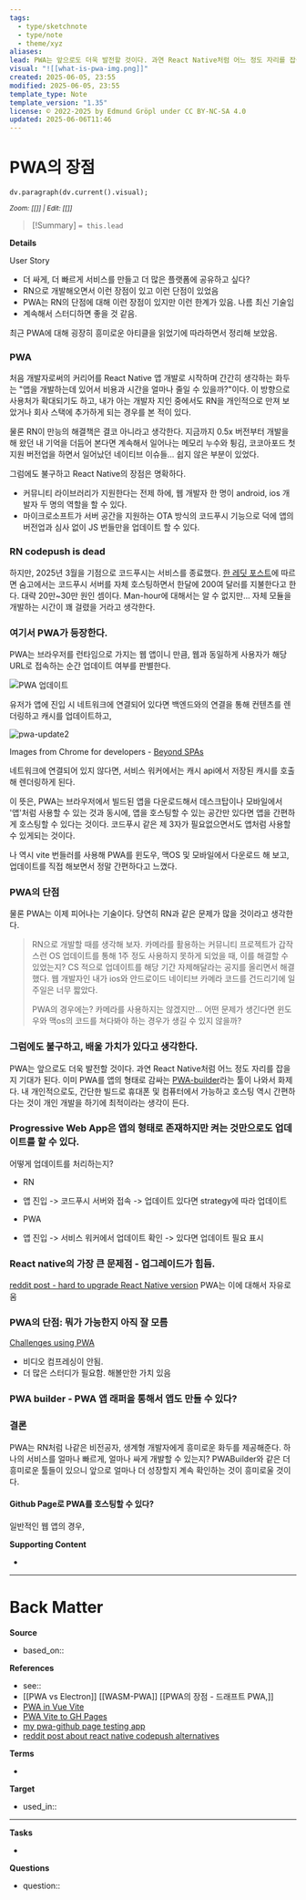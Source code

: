 ```yaml
---
tags:
  - type/sketchnote
  - type/note
  - theme/xyz
aliases: 
lead: PWA는 앞으로도 더욱 발전할 것이다. 과연 React Native처럼 어느 정도 자리를 잡을 지 기대가 된다. 이미 PWA를 앱의 형태로 감싸는 [PWA-builder](https://www.pwabuilder.com/)라는 툴이 나와서 화제다. 내 개인적으로도, 간단한 빌드로 휴대폰 및 컴퓨터에서 가능하고 호스팅 역시 간편하다는 것이 개인 개발을 하기에 최적이라는 생각이 든다.
visual: "![[what-is-pwa-img.png]]"
created: 2025-06-05, 23:55
modified: 2025-06-05, 23:55
template_type: Note
template_version: "1.35"
license: © 2022-2025 by Edmund Gröpl under CC BY-NC-SA 4.0
updated: 2025-06-06T11:46
---
```

# PWA의 장점

```dataviewjs 
dv.paragraph(dv.current().visual);
```
<small>_Zoom: [[]] | Edit: [[]]_</small>



> [!Summary]
> `= this.lead`

**Details**

User Story

- 더 싸게, 더 빠르게 서비스를 만들고 더 많은 플랫폼에 공유하고 싶다?
- RN으로 개발해오면서 이런 장점이 있고 이런 단점이 있었음
- PWA는 RN의 단점에 대해 이런 장점이 있지만 이런 한계가 있음. 나름 최신 기술임
- 계속해서 스터디하면 좋을 것 같음.

최근 PWA에 대해 굉장히 흥미로운 아티클을 읽었기에 따라하면서 정리해 보았음.


### PWA

처음 개발자로써의 커리어를 React Native 앱 개발로 시작하며 간간히 생각하는 화두는 "앱을 개발하는데 있어서 비용과 시간을 얼마나 줄일 수 있을까?"이다. 이 방향으로 사용처가 확대되기도 하고, 내가 아는 개발자 지인 중에서도 RN을 개인적으로 만져 보았거나 회사 스택에 추가하게 되는 경우를 본 적이 있다.

물론 RN이 만능의 해결책은 결코 아니라고 생각한다. 지금까지 0.5x 버전부터 개발을 해 왔던 내 기억을 더듬어 본다면 계속해서 일어나는 메모리 누수와 튕김, 코코아포드 첫 지원 버전업을 하면서 일어났던 네이티브 이슈들... 쉽지 않은 부분이 있었다.

그럼에도 불구하고 React Native의 장점은 명확하다.
- 커뮤니티 라이브러리가 지원한다는 전제 하에, 웹 개발자 한 명이 android, ios 개발자 두 명의 역할을 할 수 있다.
- 마이크로소프트가 서버 공간을 지원하는 OTA 방식의 코드푸시 기능으로 덕에 앱의 버전업과 심사 없이 JS 번들만을 업데이트 할 수 있다.
### RN codepush is dead

하지만, 2025년 3월을 기점으로 코드푸시는 서비스를 종료했다. [한 레딧 포스트](https://www.reddit.com/r/reactnative/comments/1j9h76y/list_of_codepush_alternatives/)에 따르면 숨고에서는 코드푸시 서버를 자체 호스팅하면서 한달에 200여 달러를 지불한다고 한다. 대략 20만~30만 원인 셈이다. Man-hour에 대해서는 알 수 없지만... 자체 모듈을 개발하는 시간이 꽤 걸렸을 거라고 생각한다. 

### 여기서 PWA가 등장한다.

PWA는 브라우저를 런타임으로 가지는 웹 앱이니 만큼, 웹과 동일하게 사용자가 해당 URL로 접속하는 순간 업데이트 여부를 판별한다.

![PWA 업데이트](pwa-update.png)

유저가 앱에 진입 시 네트워크에 연결되어 있다면 백엔드와의 연결을 통해 컨텐츠를 렌더링하고 캐시를 업데이트하고,

![pwa-update2](pwa-update2.png)

Images from Chrome for developers - [Beyond SPAs](https://developer.chrome.com/blog/beyond-spa)

네트워크에 연결되어 있지 않다면, 서비스 워커에서는 캐시 api에서 저장된 캐시를 호출해 렌더링하게 된다.

이 뜻은, PWA는 브라우저에서 빌드된 앱을 다운로드해서 데스크탑이나 모바일에서 '앱'처럼 사용할 수 있는 것과 동시에, 앱을 호스팅할 수 있는 공간만 있다면 앱을 간편하게 호스팅할 수 있다는 것이다. 코드푸시 같은 제 3자가 필요없으면서도 앱처럼 사용할 수 있게되는 것이다.

나 역시 vite 번들러를 사용해 PWA를 윈도우, 맥OS 및 모바일에서 다운로드 해 보고, 업데이트를 직접 해보면서 정말 간편하다고 느꼈다.

### PWA의 단점

물론 PWA는 이제 피어나는 기술이다. 당연히 RN과 같은 문제가 많을 것이라고 생각한다.

>RN으로 개발할 때를 생각해 보자. 카메라를 활용하는 커뮤니티 프로젝트가 갑작스런 OS 업데이트를 통해 1주 정도 사용하지 못하게 되었을 때, 이를 해결할 수 있었는지? CS 적으로 업데이트를 해당 기간 자제해달라는 공지를 올리면서 해결했다. 
>웹 개발자인 내가 ios와 안드로이드 네이티브 카메라 코드를 건드리기에 일주일은 너무 짧았다.
>
>PWA의 경우에는? 카메라를 사용하지는 않겠지만... 어떤 문제가 생긴다면 윈도우와 맥os의 코드를 쳐다봐야 하는 경우가 생길 수 있지 않을까?
>

### 그럼에도 불구하고, 배울 가치가 있다고 생각한다.

PWA는 앞으로도 더욱 발전할 것이다. 과연 React Native처럼 어느 정도 자리를 잡을 지 기대가 된다. 이미 PWA를 앱의 형태로 감싸는 [PWA-builder](https://www.pwabuilder.com/)라는 툴이 나와서 화제다. 내 개인적으로도, 간단한 빌드로 휴대폰 및 컴퓨터에서 가능하고 호스팅 역시 간편하다는 것이 개인 개발을 하기에 최적이라는 생각이 든다.

### Progressive Web App은 앱의 형태로 존재하지만 켜는 것만으로도 업데이트를 할 수 있다.
어떻게 업데이트를 처리하는지? 
- RN
- 앱 진입 -> 코드푸시 서버와 접속 -> 업데이트 있다면 strategy에 따라 업데이트

- PWA
- 앱 진입 -> 서비스 워커에서 업데이트 확인 -> 있다면 업데이트 필요 표시

### React native의 가장 큰 문제점 - 업그레이드가 힘듬.
[reddit post - hard to upgrade React Native version](https://www.reddit.com/r/reactnative/comments/15ztadx/what_are_the_hardest_most_difficult_tasks_that/)
PWA는 이에 대해서 자유로움

### PWA의 단점: 뭐가 가능한지 아직 잘 모름

[Challenges using PWA](https://www.reddit.com/r/PWA/comments/1gw4mol/why_is_native_development_still_so_common/)
- 비디오 컴프레싱이 안됨.
- 더 많은 스터디가 필요함. 해볼만한 가치 있음

### PWA builder - PWA 앱 래퍼을 통해서 앱도 만들 수 있다?

### 결론

PWA는 RN처럼 나같은 비전공자, 생계형 개발자에게 흥미로운 화두를 제공해준다.
하나의 서비스를 얼마나 빠르게, 얼마나 싸게 개발할 수 있는지?
PWABuilder와 같은 더 흥미로운 툴들이 있으니 앞으로 얼마나 더 성장할지 계속 확인하는 것이 흥미로울 것이다.


#### Github Page로 PWA를 호스팅할 수 있다?

일반적인 웹 앱의 경우, 

**Supporting Content**

- 

---
# Back Matter

**Source**

- based_on::

**References**

- see:: 
- [[PWA vs Electron]] [[WASM-PWA]] [[PWA의 장점 - 드래프트 PWA,]]
- [PWA in Vue Vite](https://dev.to/adefam/pwa-in-vue-vite-53a3)
- [PWA Vite to GH Pages](https://dev.to/iamfranco/deploy-react-vite-pwa-to-github-pages-35i)
- [my pwa-github page testing app](https://github.com/jihyeonjeong11/pwa-github-page)
- [reddit post about react native codepush alternatives](https://www.reddit.com/r/reactnative/comments/1j9h76y/list_of_codepush_alternatives/)

**Terms**

- 

**Target**

- used_in::

---
**Tasks**

- 

**Questions**

- question::
